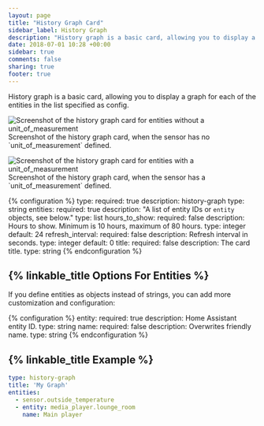 ```yaml
---
layout: page
title: "History Graph Card"
sidebar_label: History Graph
description: "History graph is a basic card, allowing you to display a graph for each of the entities in the list specified as config."
date: 2018-07-01 10:28 +00:00
sidebar: true
comments: false
sharing: true
footer: true
---
```


History graph is a basic card, allowing you to display a graph for each of the entities in the list specified as config.

<p class='img'>
<img src='/images/lovelace/lovelace_history_graph.png' alt='Screenshot of the history graph card for entities without a unit_of_measurement'>
Screenshot of the history graph card, when the sensor has no `unit_of_measurement` defined.
</p>

<p class='img'>
<img src='/images/lovelace/lovelace_history_graph_lines.png' alt='Screenshot of the history graph card for entities with a unit_of_measurement'>
Screenshot of the history graph card, when the sensor has a `unit_of_measurement` defined.
</p>

{% configuration %}
type:
  required: true
  description: history-graph
  type: string
entities:
  required: true
  description: "A list of entity IDs or `entity` objects, see below."
  type: list
hours_to_show:
  required: false
  description: Hours to show. Minimum is 10 hours, maximum of 80 hours.
  type: integer
  default: 24
refresh_interval:
  required: false
  description: Refresh interval in seconds.
  type: integer
  default: 0
title:
  required: false
  description: The card title.
  type: string
{% endconfiguration %}

## {% linkable_title Options For Entities %}

If you define entities as objects instead of strings, you can add more customization and configuration:

{% configuration %}
entity:
  required: true
  description: Home Assistant entity ID.
  type: string
name:
  required: false
  description: Overwrites friendly name.
  type: string
{% endconfiguration %}

## {% linkable_title Example %}

```yaml
type: history-graph
title: 'My Graph'
entities:
  - sensor.outside_temperature
  - entity: media_player.lounge_room
    name: Main player
```
